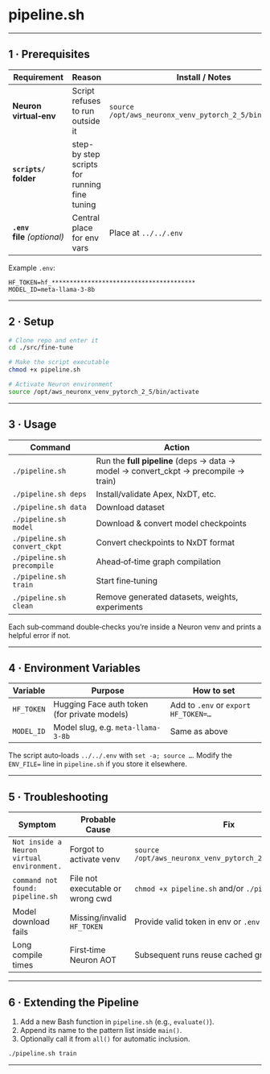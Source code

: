 # pipeline.sh 

---

## 1 · Prerequisites

| Requirement | Reason | Install / Notes |
|-------------|--------|-----------------|
| **Neuron virtual‑env** | Script refuses to run outside it | `source /opt/aws_neuronx_venv_pytorch_2_5/bin/activate` |
| **`scripts/` folder** | step-by step scripts for running fine tuning | |
| **`.env` file** *(optional)* | Central place for env vars | Place at `../../.env` |

Example `.env`:

```dotenv
HF_TOKEN=hf_****************************************
MODEL_ID=meta-llama-3-8b
```

---

## 2 · Setup

```bash
# Clone repo and enter it
cd ./src/fine-tune

# Make the script executable
chmod +x pipeline.sh

# Activate Neuron environment
source /opt/aws_neuronx_venv_pytorch_2_5/bin/activate
```

---

## 3 · Usage

| Command | Action |
|---------|--------|
| `./pipeline.sh` | Run the **full pipeline** (deps → data → model → convert_ckpt → precompile → train) |
| `./pipeline.sh deps` | Install/validate Apex, NxDT, etc. |
| `./pipeline.sh data` | Download dataset |
| `./pipeline.sh model` | Download & convert model checkpoints |
| `./pipeline.sh convert_ckpt` | Convert checkpoints to NxDT format |
| `./pipeline.sh precompile` | Ahead‑of‑time graph compilation |
| `./pipeline.sh train` | Start fine‑tuning |
| `./pipeline.sh clean` | Remove generated datasets, weights, experiments |

 Each sub‑command double‑checks you’re inside a Neuron venv and prints a helpful error if not.

---

## 4 · Environment Variables

| Variable | Purpose | How to set |
|----------|---------|-----------|
| `HF_TOKEN` | Hugging Face auth token (for private models) | Add to `.env` or `export HF_TOKEN=…` |
| `MODEL_ID` | Model slug, e.g. `meta-llama-3-8b` | Same as above |

The script auto‑loads `../../.env` with `set -a; source …`. Modify the `ENV_FILE=` line in `pipeline.sh` if you store it elsewhere.

---

## 5 · Troubleshooting

| Symptom | Probable Cause | Fix |
|---------|---------------|-----|
| `Not inside a Neuron virtual environment.` | Forgot to activate venv | `source /opt/aws_neuronx_venv_pytorch_2_5/bin/activate` |
| `command not found: pipeline.sh` | File not executable or wrong cwd | `chmod +x pipeline.sh` and/or `./pipeline.sh` |
| Model download fails | Missing/invalid `HF_TOKEN` | Provide valid token in env or `.env` |
| Long compile times | First‑time Neuron AOT | Subsequent runs reuse cached graphs |

---

## 6 · Extending the Pipeline

1. Add a new Bash function in `pipeline.sh` (e.g., `evaluate()`).
2. Append its name to the pattern list inside `main()`.
3. Optionally call it from `all()` for automatic inclusion.

```bash
./pipeline.sh train 
```
---
